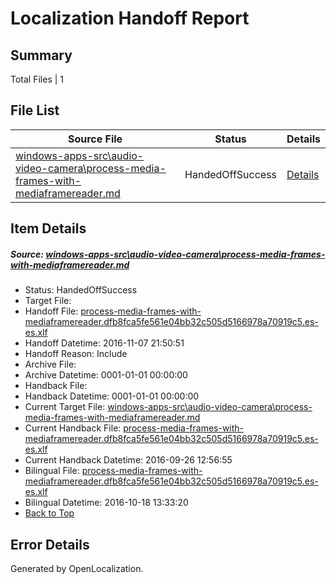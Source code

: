 # <a name='report-top'></a> Localization Handoff Report

## Summary
 Total Files | 1

## File List
 Source File | Status | Details 
 ----------- | ------ | ------- 
 [windows-apps-src\audio-video-camera\process-media-frames-with-mediaframereader.md](https://cpubwin.visualstudio.com/windows-uwp/_git/windows-uwp/commit/881f806a61d247c6c4f73aa770ba4c5dab91af00?path=windows-apps-src%2Faudio-video-camera%2Fprocess-media-frames-with-mediaframereader.md&_a=contents) | HandedOffSuccess | [Details](#648874a50dbe333f1bb6291de646d9088eec15281653)

## Item Details
##### <a name='648874a50dbe333f1bb6291de646d9088eec15281653'></a> Source: [windows-apps-src\audio-video-camera\process-media-frames-with-mediaframereader.md](https://cpubwin.visualstudio.com/windows-uwp/_git/windows-uwp/commit/881f806a61d247c6c4f73aa770ba4c5dab91af00?path=windows-apps-src%2Faudio-video-camera%2Fprocess-media-frames-with-mediaframereader.md&_a=contents)
* Status: HandedOffSuccess
* Target File: 
* Handoff File: [process-media-frames-with-mediaframereader.dfb8fca5fe561e04bb32c505d5166978a70919c5.es-es.xlf](https://cpubwin.visualstudio.com/windows-uwp/_git/WDCLib.handoff/commit/cefa7b782b6d9c00c48a95a74ae2d873065d93ed?path=ol-handoff%2Fcpubwin%2Fwindows-uwp.es-es%2Fmaster%2Fprocess-media-frames-with-mediaframereader.dfb8fca5fe561e04bb32c505d5166978a70919c5.es-es.xlf&_a=contents)
* Handoff Datetime: 2016-11-07 21:50:51
* Handoff Reason: Include
* Archive File: 
* Archive Datetime: 0001-01-01 00:00:00
* Handback File: 
* Handback Datetime: 0001-01-01 00:00:00
* Current Target File: [windows-apps-src\audio-video-camera\process-media-frames-with-mediaframereader.md](https://cpubwin.visualstudio.com/windows-uwp/_git/windows-uwp.es-es/commit/b81726c307dcf4449e41c5f20b99107b8f5f0674?path=windows-apps-src%2Faudio-video-camera%2Fprocess-media-frames-with-mediaframereader.md&_a=contents)
* Current Handback File: [process-media-frames-with-mediaframereader.dfb8fca5fe561e04bb32c505d5166978a70919c5.es-es.xlf](https://cpubwin.visualstudio.com/windows-uwp/_git/WDCLib.handback/commit/9d843656481f4607d37743442872c1044ab3d48e?path=ol-handback%2FMicrosoft%2Fwindows-apps.es-es%2Fmaster%2Fprocess-media-frames-with-mediaframereader.dfb8fca5fe561e04bb32c505d5166978a70919c5.es-es.xlf&_a=contents)
* Current Handback Datetime: 2016-09-26 12:56:55
* Bilingual File: [process-media-frames-with-mediaframereader.dfb8fca5fe561e04bb32c505d5166978a70919c5.es-es.xlf](https://cpubwin.visualstudio.com/windows-uwp/_git/WDCLib.handback/commit/9d843656481f4607d37743442872c1044ab3d48e?path=ol-handback%2FMicrosoft%2Fwindows-apps.es-es%2Fmaster%2Fprocess-media-frames-with-mediaframereader.dfb8fca5fe561e04bb32c505d5166978a70919c5.es-es.xlf&_a=contents)
* Bilingual Datetime: 2016-10-18 13:33:20
* [Back to Top](#report-top)


## Error Details

Generated by OpenLocalization.
